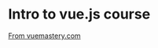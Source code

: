 # Intro to vue.js course
[From vuemastery.com](https://www.vuemastery.com/courses/intro-to-vue-js/vue-instance)
